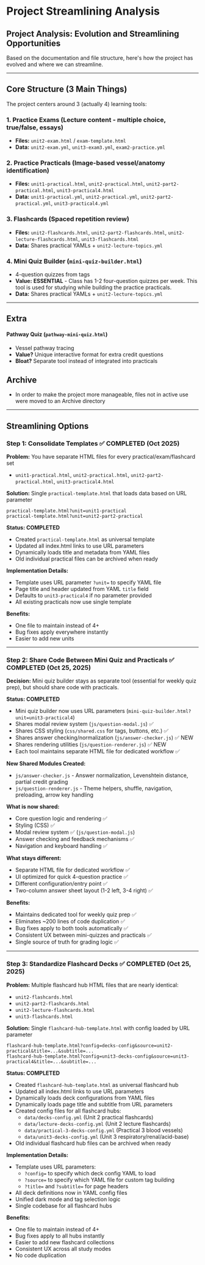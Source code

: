 # Project Streamlining Analysis

## Project Analysis: Evolution and Streamlining Opportunities

Based on the documentation and file structure, here's how the project has evolved and where we can streamline.

---

## **Core Structure (3 Main Things)**

The project centers around 3 (actually 4) learning tools:

### 1. **Practice Exams** (Lecture content - multiple choice, true/false, essays)
- **Files:** `unit2-exam.html` / `exam-template.html`
- **Data:** `unit2-exam.yml`, `unit3-exam3.yml`, `exam2-practice.yml`

### 2. **Practice Practicals** (Image-based vessel/anatomy identification)
- **Files:** `unit1-practical.html`, `unit2-practical.html`, `unit2-part2-practical.html`, `unit3-practical4.html`
- **Data:** `unit1-practical.yml`, `unit2-practical.yml`, `unit2-part2-practical.yml`, `unit3-practical4.yml`

### 3. **Flashcards** (Spaced repetition review)
- **Files:** `unit2-flashcards.html`, `unit2-part2-flashcards.html`, `unit2-lecture-flashcards.html`, `unit3-flashcards.html`
- **Data:** Shares practical YAMLs + `unit2-lecture-topics.yml`

### 4. **Mini Quiz Builder** (`mini-quiz-builder.html`)
- 4-question quizzes from tags
- **Value:** **ESSENTIAL** - Class has 1-2 four-question quizzes per week. This tool is used for studying while building the practice practicals.
- **Data:** Shares practical YAMLs + `unit2-lecture-topics.yml`

---

## **Extra**

#### **Pathway Quiz** (`pathway-mini-quiz.html`)
- Vessel pathway tracing
- **Value?** Unique interactive format for extra credit questions
- **Bloat?** Separate tool instead of integrated into practicals

## **Archive**
- In order to make the project more manageable, files not in active use were moved to an Archive directory

---

## **Streamlining Options**

### **Step 1: Consolidate Templates** ✅ **COMPLETED (Oct 2025)**

**Problem:** You have separate HTML files for every practical/exam/flashcard set
- `unit1-practical.html`, `unit2-practical.html`, `unit2-part2-practical.html`, `unit3-practical4.html`

**Solution:** Single `practical-template.html` that loads data based on URL parameter
```
practical-template.html?unit=unit1-practical
practical-template.html?unit=unit2-part2-practical
```

**Status: COMPLETED**
- Created `practical-template.html` as universal template
- Updated all index.html links to use URL parameters
- Dynamically loads title and metadata from YAML files
- Old individual practical files can be archived when ready

**Implementation Details:**
- Template uses URL parameter `?unit=` to specify YAML file
- Page title and header updated from YAML `title` field
- Defaults to `unit3-practical4` if no parameter provided
- All existing practicals now use single template

**Benefits:**
- One file to maintain instead of 4+
- Bug fixes apply everywhere instantly
- Easier to add new units

---

### **Step 2: Share Code Between Mini Quiz and Practicals** ✅ **COMPLETED (Oct 25, 2025)**

**Decision:** Mini quiz builder stays as separate tool (essential for weekly quiz prep), but should share code with practicals.

**Status: COMPLETED**
- Mini quiz builder now uses URL parameters (`mini-quiz-builder.html?unit=unit3-practical4`)
- Shares modal review system (`js/question-modal.js`) ✅
- Shares CSS styling (`css/shared.css` for tags, buttons, etc.) ✅
- Shares answer checking/normalization (`js/answer-checker.js`) ✅ NEW
- Shares rendering utilities (`js/question-renderer.js`) ✅ NEW
- Each tool maintains separate HTML file for dedicated workflow ✅

**New Shared Modules Created:**
- `js/answer-checker.js` - Answer normalization, Levenshtein distance, partial credit grading
- `js/question-renderer.js` - Theme helpers, shuffle, navigation, preloading, arrow key handling

**What is now shared:**
- Core question logic and rendering ✅
- Styling (CSS) ✅
- Modal review system ✅ (`js/question-modal.js`)
- Answer checking and feedback mechanisms ✅
- Navigation and keyboard handling ✅

**What stays different:**
- Separate HTML file for dedicated workflow ✅
- UI optimized for quick 4-question practice ✅
- Different configuration/entry point ✅
- Two-column answer sheet layout (1-2 left, 3-4 right) ✅

**Benefits:**
- Maintains dedicated tool for weekly quiz prep ✅
- Eliminates ~200 lines of code duplication ✅
- Bug fixes apply to both tools automatically ✅
- Consistent UX between mini-quizzes and practicals ✅
- Single source of truth for grading logic ✅

---

### **Step 3: Standardize Flashcard Decks** ✅ **COMPLETED (Oct 25, 2025)**

**Problem:** Multiple flashcard hub HTML files that are nearly identical:
- `unit2-flashcards.html`
- `unit2-part2-flashcards.html`
- `unit2-lecture-flashcards.html`
- `unit3-flashcards.html`

**Solution:** Single `flashcard-hub-template.html` with config loaded by URL parameter
```
flashcard-hub-template.html?config=decks-config&source=unit2-practical&title=...&subtitle=...
flashcard-hub-template.html?config=unit3-decks-config&source=unit3-practical4&title=...&subtitle=...
```

**Status: COMPLETED**
- Created `flashcard-hub-template.html` as universal flashcard hub
- Updated all index.html links to use URL parameters
- Dynamically loads deck configurations from YAML files
- Dynamically loads page title and subtitle from URL parameters
- Created config files for all flashcard hubs:
  - `data/decks-config.yml` (Unit 2 practical flashcards)
  - `data/lecture-decks-config.yml` (Unit 2 lecture flashcards)
  - `data/practical-3-decks-config.yml` (Practical 3 blood vessels)
  - `data/unit3-decks-config.yml` (Unit 3 respiratory/renal/acid-base)
- Old individual flashcard hub files can be archived when ready

**Implementation Details:**
- Template uses URL parameters:
  - `?config=` to specify which deck config YAML to load
  - `?source=` to specify which YAML file for custom tag building
  - `?title=` and `?subtitle=` for page headers
- All deck definitions now in YAML config files
- Unified dark mode and tag selection logic
- Single codebase for all flashcard hubs

**Benefits:**
- One file to maintain instead of 4+
- Bug fixes apply to all hubs instantly
- Easier to add new flashcard collections
- Consistent UX across all study modes
- No code duplication

